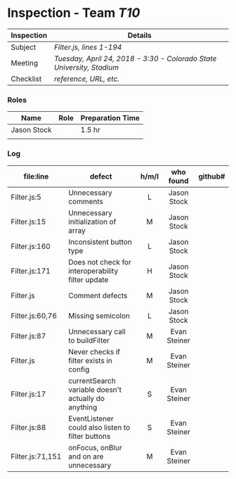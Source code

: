 # Inspection - Team *T10*
 
Inspection | Details
----- | -----
Subject | *Filter.js, lines 1-194*
Meeting | *Tuesday, April 24, 2018 - 3:30 - Colorado State University, Stadium*
Checklist | *reference, URL, etc.*

### Roles
Name | Role | Preparation Time
---- | ---- | ----
Jason Stock | | 1.5 hr
 | |

### Log
file:line | defect | h/m/l | who found | github# 
--- | --- |:---:|:---:| ---
 Filter.js:5|Unnecessary comments| L |Jason Stock|
 Filter.js:15|Unnecessary initialization of array| M |Jason Stock|
 Filter.js:160|Inconsistent button type| L |Jason Stock|
 Filter.js:171|Does not check for interoperability filter update| H |Jason Stock|
 Filter.js|Comment defects| M |Jason Stock|
 Filter.js:60,76|Missing semicolon| L |Jason Stock|
 Filter.js:87|Unnecessary call to buildFilter| M |Evan Steiner|
 Filter.js|Never checks if filter exists in config| M |Evan Steiner|
 Filter.js:17|currentSearch variable doesn't actually do anything| S |Evan Steiner|
 Filter.js:88|EventListener could also listen to filter buttons| S |Evan Steiner|
 Filter.js:71,151|onFocus, onBlur and on are unnecessary| M |Evan Steiner|
 
 
